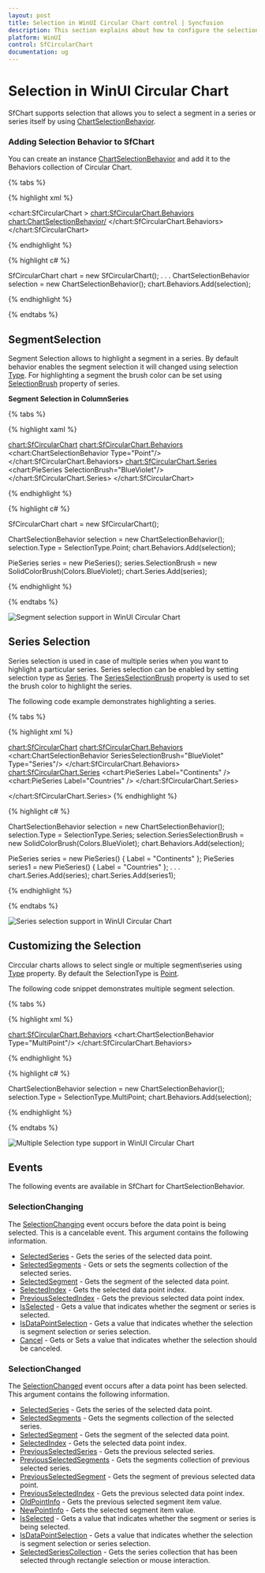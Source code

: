 ```yaml
---
layout: post
title: Selection in WinUI Circular Chart control | Syncfusion
description: This section explains about how to configure the selection support and its features applying in WinUI Circular Chart (SfCircularChart).
platform: WinUI
control: SfCircularChart
documentation: ug
---
```


# Selection in WinUI Circular Chart

SfChart supports selection that allows you to select a segment in a series or series itself by using [ChartSelectionBehavior](). 

### Adding Selection Behavior to SfChart

You can create an instance [ChartSelectionBehavior]() and add it to the Behaviors collection of Circular Chart.

{% tabs %}

{% highlight xml %}

<chart:SfCircularChart >
    <chart:SfCircularChart.Behaviors>
        <chart:ChartSelectionBehavior/>
    </chart:SfCircularChart.Behaviors>
</chart:SfCircularChart>

{% endhighlight %}

{% highlight c# %}

SfCircularChart chart = new SfCircularChart();
. . .
ChartSelectionBehavior selection = new ChartSelectionBehavior();
chart.Behaviors.Add(selection);

{% endhighlight %}

{% endtabs %}

## SegmentSelection

Segment Selection allows to highlight a segment in a series. By default behavior enables the segment selection it will changed using selection [Type](). For highlighting a segment the brush color can be set using [SelectionBrush]() property of series.

**Segment Selection in ColumnSeries**

{% tabs %}

{% highlight xaml %}

<chart:SfCircularChart>
    <chart:SfCircularChart.Behaviors>
        <chart:ChartSelectionBehavior Type="Point"/>
    </chart:SfCircularChart.Behaviors>
<chart:SfCircularChart.Series>
    <chart:PieSeries SelectionBrush="BlueViolet"/>
</chart:SfCircularChart.Series>
</chart:SfCircularChart>

{% endhighlight %}

{% highlight c# %}

SfCircularChart chart = new SfCircularChart();

ChartSelectionBehavior selection = new ChartSelectionBehavior();
selection.Type = SelectionType.Point;
chart.Behaviors.Add(selection);

PieSeries series = new PieSeries();
series.SelectionBrush = new SolidColorBrush(Colors.BlueViolet);
chart.Series.Add(series);

{% endhighlight %}

{% endtabs %}

![Segment selection support in WinUI Circular Chart](Selection_Images/WinUI_Circular_chart_Segment_selection.png)

## Series Selection

Series selection is used in case of multiple series when you want to highlight a particular series. Series selection can be enabled by setting selection type as [Series](). The [SeriesSelectionBrush]() property is used to set the brush color to highlight the series.

The following code example demonstrates highlighting a series.

{% tabs %}

{% highlight xml %}

<chart:SfCircularChart>
    <chart:SfCircularChart.Behaviors>
        <chart:ChartSelectionBehavior SeriesSelectionBrush="BlueViolet" Type="Series"/>
    </chart:SfCircularChart.Behaviors>
<chart:SfCircularChart.Series>
    <chart:PieSeries Label="Continents" />
    <chart:PieSeries Label="Countries" />
</chart:SfCircularChart.Series>

</chart:SfCircularChart.Series>
{% endhighlight %}

{% highlight c# %}

ChartSelectionBehavior selection = new ChartSelectionBehavior();
selection.Type = SelectionType.Series;
selection.SeriesSelectionBrush = new SolidColorBrush(Colors.BlueViolet);
chart.Behaviors.Add(selection);

PieSeries series = new PieSeries() { Label = "Continents" };
PieSeries series1 = new PieSeries() { Label = "Countries" };
. . .
chart.Series.Add(series);
chart.Series.Add(series1);

{% endhighlight %}

{% endtabs %}

![Series selection support in WinUI Circular Chart](Selection_Images/WinUI_Circular_chart_Series_selection.png)

## Customizing the Selection

Circcular charts allows to select single or multiple segment\series using [Type]() property. By default the SelectionType is [Point]().

The following code snippet demonstrates multiple segment selection.

{% tabs %}

{% highlight xml %}

<chart:SfCircularChart.Behaviors>
    <chart:ChartSelectionBehavior Type="MultiPoint"/>
</chart:SfCircularChart.Behaviors>

{% endhighlight %}

{% highlight c# %}

ChartSelectionBehavior selection = new ChartSelectionBehavior();
selection.Type = SelectionType.MultiPoint;
chart.Behaviors.Add(selection);

{% endhighlight %}

{% endtabs %}

![Multiple Selection type support in WinUI Circular Chart](Selection_Images/WinUI_Circular_chart_Multiple_segment_selection.png)

## Events

The following events are available in SfChart for ChartSelectionBehavior.

### SelectionChanging

The [SelectionChanging]() event occurs before the data point is being selected. This is a cancelable event. This argument contains the following information.

* [SelectedSeries]() - Gets the series of the selected data point.
* [SelectedSegments]() - Gets or sets the segments collection of the selected series.
* [SelectedSegment]() - Gets the segment of the selected data point.
* [SelectedIndex]() - Gets the selected data point index.
* [PreviousSelectedIndex]() - Gets the previous selected data point index.
* [IsSelected]() - Gets a value that indicates whether the segment or series is selected.
* [IsDataPointSelection]() - Gets a value that indicates whether the selection is segment selection or series selection.
* [Cancel]() - Gets or Sets a value that indicates whether the selection should be canceled.

### SelectionChanged

The [SelectionChanged]() event occurs after a data point has been selected. This argument contains the following information.

* [SelectedSeries]() - Gets the series of the selected data point.
* [SelectedSegments]() - Gets the segments collection of the selected series.
* [SelectedSegment]() - Gets the segment of the selected data point.
* [SelectedIndex]() - Gets the selected data point index.
* [PreviousSelectedSeries]() - Gets the previous selected series.
* [PreviousSelectedSegments]() - Gets the segments collection of previous selected series.
* [PreviousSelectedSegment]() - Gets the segment of previous selected data point.
* [PreviousSelectedIndex]() - Gets the previous selected data point index.
* [OldPointInfo]() - Gets the previous selected segment item value.
* [NewPointInfo]() - Gets the selected segment item value.
* [IsSelected]() - Gets a value that indicates whether the segment or series is being selected.
* [IsDataPointSelection]() - Gets a value that indicates whether the selection is segment selection or series selection.
* [SelectedSeriesCollection]() - Gets the series collection that has been selected through rectangle selection or mouse interaction.
